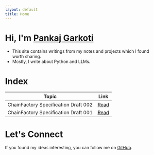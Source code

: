 ```yaml
---
layout: default
title: Home
---
```


# Hi, I'm [Pankaj Garkoti](http://github.com/pankajgarkoti)

- This site contains writings from my notes and projects which I found worth sharing.
- Mostly, I write about Python and LLMs.

# Index

| Topic                              | Link                          |
|------------------------------------|-------------------------------|
| ChainFactory Specification Draft 002 | [Read](/chain_factory_spec_002) |
| ChainFactory Specification Draft 001 | [Read](/chain_factory_spec_001) |


# Let's Connect

If you found my ideas interesting, you can follow me on [GitHub](https://github.com/pankajgarkoti/).

